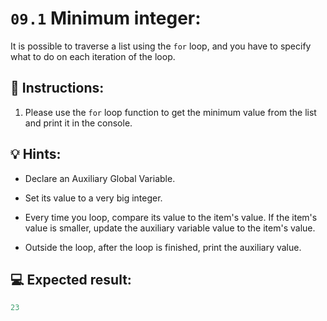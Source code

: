 # `09.1` Minimum integer:

It is possible to traverse a list using the `for` loop, and you have to specify what to do on each iteration of the loop.

## 📝 Instructions:

1. Please use the `for` loop function to get the minimum value from the list and print it in the console.

## 💡 Hints:

+ Declare an Auxiliary Global Variable.

+ Set its value to a very big integer.

+ Every time you loop, compare its value to the item's value. If the item's value is smaller, update the auxiliary variable value to the item's value.

+ Outside the loop, after the loop is finished, print the auxiliary value.

## 💻 Expected result:

```py
23
```
